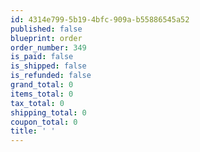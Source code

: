 ```yaml
---
id: 4314e799-5b19-4bfc-909a-b55886545a52
published: false
blueprint: order
order_number: 349
is_paid: false
is_shipped: false
is_refunded: false
grand_total: 0
items_total: 0
tax_total: 0
shipping_total: 0
coupon_total: 0
title: ' '
---
```

